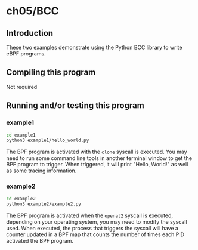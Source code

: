 # ch05/BCC

## Introduction

These two examples demonstrate using the Python BCC library to write eBPF programs.

## Compiling this program

Not required

## Running and/or testing this program

### example1

```bash
cd example1
python3 example1/hello_world.py
```

The BPF program is activated with the `clone` syscall is executed. You may need to run some command line tools in another terminal window to get the BPF program to trigger. When triggered, it will print "Hello, World!" as well as some tracing information.

### example2

```bash
cd example2
python3 example2/example2.py
```

The BPF program is activated when the `openat2` syscall is executed, depending on your operating system, you may need to modify the syscall used. When executed, the process that triggers the syscall will have a counter updated in a BPF map that counts the number of times each PID activated the BPF program.